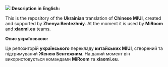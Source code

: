 ![](https://camo.githubusercontent.com/f211c496b82148d536f634f2bfc8be4d89114228/68747470733a2f2f692e696d6775722e636f6d2f7335507343594d2e706e67)
**Description in English:** 

This is the repository of the **Ukrainian**  translation of **Chinese MIUI**, created and supported by **Zhenya Bentezhniy**. 
At the moment it is used by **MiRoom**  and **xiaomi.eu**  teams.

**Опис українською:** 

Це репозиторій **українського**  перекладу **китайських MIUI**, створений та підтримуваний **Женею Бентежним**.
На даний момент він використовується командами **MiRoom**  та **xiaomi.eu**.



